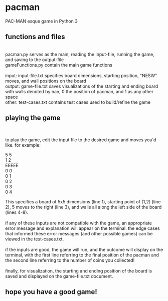 # pacman
PAC-MAN esque game in Python 3
<br />
## functions and files
<br />
pacman.py 
serves as the main, reading the input-file, running the game, and saving to the output-file <br />
gameFunctions.py
contain the main game functions<br /> <br />
input: input-file.txt
specifies board dimensions, starting position, "NESW" moves, and wall positions on the board <br />
output: game-file.txt
saves visualizations of the starting and ending board with walls denoted by nan, 0 the position of pacman, and 1 as any other space <br />
other: test-cases.txt
contains test cases used to build/refine the game

## playing the game
<br />

to play the game, edit the input file to the desired game and moves you'd like. for example: <br />

5 5 <br />
1 2 <br />
EEEEE <br />
0 0 <br />
0 1 <br />
0 2 <br />
0 3 <br />
0 4 <br />

This specifies a board of 5x5 dimensions (line 1), starting point of (1,2) (line 2), 5 moves to the right (line 3), and walls all along the left side of the board (lines 4-8). <br /><br />
if any of these inputs are not compatible with the game, an appropriate error message and explanation will appear on the terminal. the edge cases that informed these error messages (and other possible games) can be viewed in the test-cases.txt. <br /><br />
if the inputs are good, the game will run, and the outcome will display on the terminal, with the first line referring to the final position of the pacman and the second line referring to the number of coins you collected! <br /><br />
finally, for visualization, the starting and ending position of the board is saved and displayed on the game-file.txt document. <br />

## hope you have a good game!
